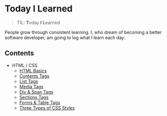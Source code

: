 # Today I Learned

> TIL: **T**oday **I** **L**earned

People grow through consistent learning. I, who dream of becoming a better software developer, am going to log what I learn each day.

## Contents

- HTML / CSS
  - [HTML Basics](./html-css/html-basics.md)
  - [Contents Tags](./html-css/contents-tags.md)
  - [List Tags](./html-css/list-tags.md)
  - [Media Tags](./html-css/media-tags.md)
  - [Div & Span Tags](./html-css/div-span-tags.md)
  - [Sections Tags](./html-css/sections-tags.md)
  - [Forms & Table Tags](./html-css/forms-table-tags.md)
  - [Three Types of CSS Styles](./html-css/three-types-css.md)
